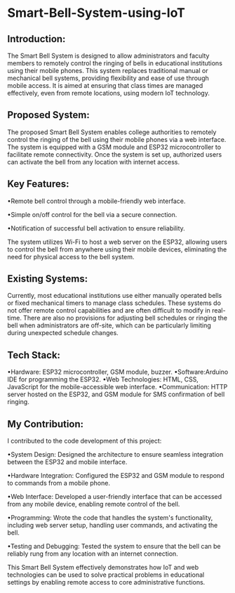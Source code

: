 # **Smart-Bell-System-using-IoT**
## **Introduction:**
The Smart Bell System is designed to allow administrators and faculty members to remotely control the ringing of bells in educational institutions using their mobile phones. This system replaces traditional manual or mechanical bell systems, providing flexibility and ease of use through mobile access. It is aimed at ensuring that class times are managed effectively, even from remote locations, using modern IoT technology.

## **Proposed System:**
The proposed Smart Bell System enables college authorities to remotely control the ringing of the bell using their mobile phones via a web interface. The system is equipped with a GSM module and ESP32 microcontroller to facilitate remote connectivity. Once the system is set up, authorized users can activate the bell from any location with internet access.

## **Key Features:**

•Remote bell control through a mobile-friendly web interface.

•Simple on/off control for the bell via a secure connection.

•Notification of successful bell activation to ensure reliability.

The system utilizes Wi-Fi to host a web server on the ESP32, allowing users to control the bell from anywhere using their mobile devices, eliminating the need for physical access to the bell system.

## **Existing Systems:**
Currently, most educational institutions use either manually operated bells or fixed mechanical timers to manage class schedules. These systems do not offer remote control capabilities and are often difficult to modify in real-time. There are also no provisions for adjusting bell schedules or ringing the bell when administrators are off-site, which can be particularly limiting during unexpected schedule changes.

## **Tech Stack:**
•Hardware: ESP32 microcontroller, GSM module, buzzer.
•Software:Arduino IDE for programming the ESP32.
•Web Technologies: HTML, CSS, JavaScript for the mobile-accessible web interface.
•Communication: HTTP server hosted on the ESP32, and GSM module for SMS confirmation of bell ringing.

## **My Contribution:**
I contributed to the code development of this project:

•System Design: Designed the architecture to ensure seamless integration between the ESP32 and mobile interface.

•Hardware Integration: Configured the ESP32 and GSM module to respond to commands from a mobile phone.

•Web Interface: Developed a user-friendly interface that can be accessed from any mobile device, enabling remote control of the bell.

•Programming: Wrote the code that handles the system's functionality, including web server setup, handling user commands, and activating the bell.

•Testing and Debugging: Tested the system to ensure that the bell can be reliably rung from any location with an internet connection.

This Smart Bell System effectively demonstrates how IoT and web technologies can be used to solve practical problems in educational settings by enabling remote access to core administrative functions.




